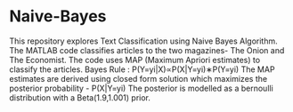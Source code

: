 # Naive-Bayes
This repository explores Text Classification using Naive Bayes Algorithm. The MATLAB code classifies articles to the two magazines- The Onion and The Economist. The code uses MAP (Maximum Apriori estimates) to classify the articles. 
Bayes Rule : P(Y=yi|X)∝P(X|Y=yi)∗P(Y=yi)
The MAP estimates are derived using closed form solution which maximizes the posterior probability - P(X|Y=yi)
The posterior is modelled as a bernoulli distribution with a Beta(1.9,1.001) prior.  
